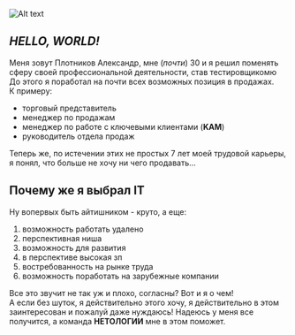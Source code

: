 
![Alt text](photo1687081890.jpeg)
## _HELLO, WORLD!_
Меня зовут Плотников Александр, мне (*почти*) 30 и я решил поменять сферу своей профессиональной деятельности, став тестировщикомю
До этого я поработал на почти всех возможных позиция в продажах.  
К примеру:
* торговый представитель
* менеджер по продажам
* менеджер по работе с ключевыми клиентами (**KAM**)
* руководитель отдела продаж
  
Теперь же, по истечении этих не простых 7 лет моей трудовой карьеры, я понял, что больше не хочу ни чего продавать...

## Почему же я выбрал IT
Ну вопервых быть айтишником - круто, а еще:
1. возможность работать удалено
2. перспективная ниша
3. возможность для развития
4. в перспективе высокая зп
5. востребованность на рынке труда
6. возможность поработать на зарубежные компании

Все это звучит не так уж и плохо, согласны? Вот и я о чем!    
А если без шуток, я действительно этого хочу, я действительно в этом заинтересован и пожалуй даже нуждаюсь! Надеюсь у меня все получится, а команда **НЕТОЛОГИИ** мне в этом поможет.